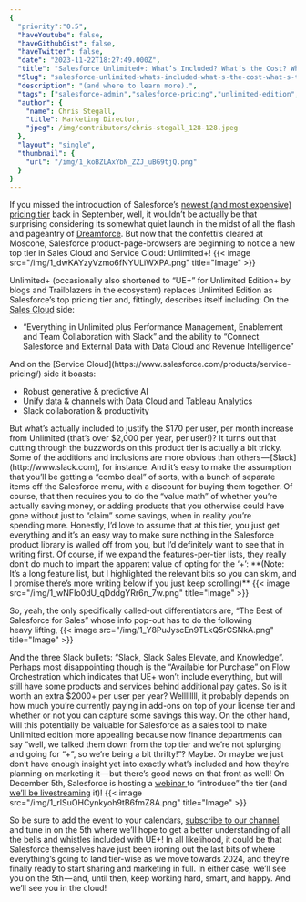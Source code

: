 ```yaml
---
{
  "priority":"0.5",
  "haveYoutube": false,
  "haveGithubGist": false,
  "haveTwitter": false,
  "date": "2023-11-22T18:27:49.000Z",
  "title": "Salesforce Unlimited+: What’s Included? What’s the Cost? What’s the Value?",
  "Slug": "salesforce-unlimited-whats-included-what-s-the-cost-what-s-the-value",
  "description": "(and where to learn more).",
  "tags": ["salesforce-admin","salesforce-pricing","unlimited-edition","salesforce-partners","salesforce"],
  "author": {
    "name": Chris Stegall,
    "title": Marketing Director,
    "jpeg": /img/contributors/chris-stegall_128-128.jpeg
  },
  "layout": "single",
  "thumbnail": {
    "url": "/img/1_koBZLAxYbN_ZZJ_uBG9tjQ.png"
  }
}
---
```

If you missed the introduction of Salesforce’s [newest (and most expensive) pricing tier](https://www.forrester.com/blogs/salesforce-debuts-new-high-end-editions-for-sales-and-service/) back in September, well, it wouldn’t be actually be that surprising considering its somewhat quiet launch in the midst of all the flash and pageantry of [Dreamforce](https://www.salesforce.com/dreamforce/). But now that the confetti’s cleared at Moscone, Salesforce product-page-browsers are beginning to notice a new top tier in Sales Cloud and Service Cloud: Unlimited+!
{{< image src="/img/1_dwKAYzyVzmo6fNYULiWXPA.png" title="Image" >}}

Unlimited+ (occasionally also shortened to “UE+” for Unlimited Edition+ by blogs and Trailblazers in the ecosystem) replaces Unlimited Edition as Salesforce’s top pricing tier and, fittingly, describes itself including:
On the [Sales Cloud](https://www.salesforce.com/products/sales-pricing/) side:
<ul><li>“Everything in Unlimited plus Performance Management, Enablement and Team Collaboration with Slack” and the ability to “Connect Salesforce and External Data with Data Cloud and Revenue Intelligence”</li></ul>And on the [Service Cloud](https://www.salesforce.com/products/service-pricing/) side it boasts:
<ul><li>Robust generative &amp; predictive AI</li><li>Unify data &amp; channels with Data Cloud and Tableau Analytics</li><li>Slack collaboration &amp; productivity</li></ul>But what’s actually included to justify the $170 per user, per month increase from Unlimited (that’s over $2,000 per year, per user!)? It turns out that cutting through the buzzwords on this product tier is actually a bit tricky. Some of the additions and inclusions are more obvious than others — [Slack](http://www.slack.com), for instance.
And it’s easy to make the assumption that you’ll be getting a “combo deal” of sorts, with a bunch of separate items off the Salesforce menu, with a discount for buying them together. Of course, that then requires you to do the “value math” of whether you’re actually saving money, or adding products that you otherwise could have gone without just to “claim” some savings, when in reality you’re spending more.
Honestly, I’d love to assume that at this tier, you just get everything and it’s an easy way to make sure nothing in the Salesforce product library is walled off from you, but I’d definitely want to see that in writing first.
Of course, if we expand the features-per-tier lists, they really don’t do much to impart the apparent value of opting for the ‘+’:
**(Note: It’s a long feature list, but I highlighted the relevant bits so you can skim, and I promise there’s more writing below if you just keep scrolling)**
{{< image src="/img/1_wNFIo0dU_qDddgYRr6n_7w.png" title="Image" >}}

So, yeah, the only specifically called-out differentiators are, “The Best of Salesforce for Sales” whose info pop-out has to do the following heavy lifting,
{{< image src="/img/1_Y8PuJyscEn9TLkQ5rCSNkA.png" title="Image" >}}

And the three Slack bullets: “Slack, Slack Sales Elevate, and Knowledge”.
Perhaps most disappointing though is the “Available for Purchase” on Flow Orchestration which indicates that UE+ won’t include everything, but will still have some products and services behind additional pay gates.
So is it worth an extra $2000+ per user per year? Wellllllll, it probably depends on how much you’re currently paying in add-ons on top of your license tier and whether or not you can capture some savings this way.
On the other hand, will this potentially be valuable for Salesforce as a sales tool to make Unlimited edition more appealing because now finance departments can say “well, we talked them down from the top tier and we’re not splurging and going for “+”, so we’re being a bit thrifty!”? Maybe.
Or maybe we just don’t have enough insight yet into exactly what’s included and how they’re planning on marketing it — but there’s good news on that front as well! On December 5th, Salesforce is hosting a [webinar ](https://www.salesforce.com/form/events/webinars/form-rss/4402289?d=7010M000000uW0VQAU&amp;nc=7013y000002EnBGAA0&amp;eid=dy-sc-wb&amp;utm_source=dynamic&amp;utm_campaign=demgen-amer-us-us-sales-none-&amp;utm_content=webinar-o1-sbe-12/5%20Sales%20Cloud%20Webinar%20%20Introducing%20Sales%20Cloud%20Unlimited+:%20The%20Best%20%20Primary-consideration-a0U7y000001iAEQEA2--&amp;utm_medium=email&amp;)to “introduce” the tier (and [we’ll be livestreaming](https://www.youtube.com/mkpartners) it)!
{{< image src="/img/1_rlSuOHCynkyoh9tB6fmZ8A.png" title="Image" >}}

So be sure to add the event to your calendars, [subscribe to our channel](https://www.youtube.com/mkpartners), and tune in on the 5th where we’ll hope to get a better understanding of all the bells and whistles included with UE+! In all likelihood, it could be that Salesforce themselves have just been ironing out the last bits of where everything’s going to land tier-wise as we move towards 2024, and they’re finally ready to start sharing and marketing in full.
In either case, we’ll see you on the 5th — and, until then, keep working hard, smart, and happy.
And we’ll see you in the cloud!
